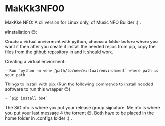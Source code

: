 # MakKk3NFO0
MakKke NFO: A cli version for Linux only, of Music NFO Builder :) .

#Installation 😊:

Create a virtual enviorment with python, choose a folder before where you want it then after you create it install the needed repos from pip, copy the files from the github repository in and it should work.

Creating a virtual enviorment:

    - Run `python -m venv /path/to/new/virtual/environment` where path is your path

Things to install with pip: (Run the following commands to install needed software to run this wrapper 😊)

    - `pip install bs4`


The SiG.nfo is where you put your release group signature.
Me.nfo is where you put your last message 4 the torrent 😊. Both have to be placed in the home folder in .configs folder :) .
